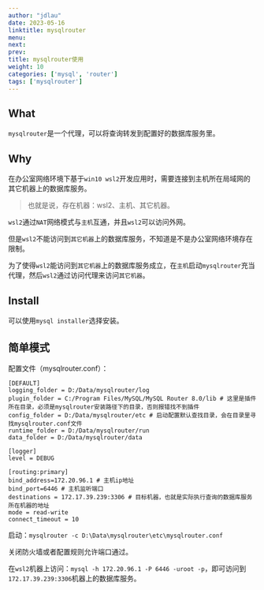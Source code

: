 ```yaml
---
author: "jdlau"
date: 2023-05-16
linktitle: mysqlrouter
menu:
next:
prev:
title: mysqlrouter使用
weight: 10
categories: ['mysql', 'router']
tags: ['mysqlrouter']
---
```


## What

`mysqlrouter`是一个代理，可以将查询转发到配置好的数据库服务里。

## Why

在办公室网络环境下基于`win10 wsl2`开发应用时，需要连接到主机所在局域网的其它机器上的数据库服务。

> 也就是说，存在机器：wsl2、主机、其它机器。

`wsl2`通过`NAT`网络模式与`主机`互通，并且`wsl2`可以访问外网。

但是`wsl2`不能访问到`其它机器`上的数据库服务，不知道是不是办公室网络环境存在限制。

为了使得`wsl2`能访问到`其它机器`上的数据库服务成立，在`主机`启动`mysqlrouter`充当代理，然后`wsl2`通过访问代理来访问`其它机器`。

## Install

可以使用`mysql installer`选择安装。

## 简单模式

配置文件（mysqlrouter.conf）：

```config
[DEFAULT]
logging_folder = D:/Data/mysqlrouter/log
plugin_folder = C:/Program Files/MySQL/MySQL Router 8.0/lib # 这里是插件所在目录，必须是mysqlrouter安装路径下的目录，否则报错找不到插件
config_folder = D:/Data/mysqlrouter/etc # 启动配置默认查找目录，会在目录里寻找mysqlrouter.conf文件
runtime_folder = D:/Data/mysqlrouter/run
data_folder = D:/Data/mysqlrouter/data

[logger]
level = DEBUG

[routing:primary]
bind_address=172.20.96.1 # 主机ip地址
bind_port=6446 # 主机监听端口
destinations = 172.17.39.239:3306 # 目标机器，也就是实际执行查询的数据库服务所在机器的地址
mode = read-write
connect_timeout = 10
```

启动：`mysqlrouter -c D:\Data\mysqlrouter\etc\mysqlrouter.conf`

关闭防火墙或者配置规则允许端口通过。

在`wsl2`机器上访问：`mysql -h 172.20.96.1 -P 6446 -uroot -p`，即可访问到`172.17.39.239:3306`机器上的数据库服务。

